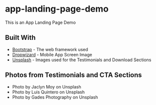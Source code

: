 # app-landing-page-demo

This is an App Landing Page Demo

## Built With

* [Bootstrap](https://getbootstrap.com/) - The web framework used
* [Dropwizard](https://mockflow.com/) - Mobile App Screen Image
* [Unsplash](https://unsplash.com/) - Images used for the Testimonials and Download Sections

## Photos from Testimonials and CTA Sections

-   Photo by Jaclyn Moy on Unsplash
-   Photo by Luis Quintero on Unsplash
-   Photo by Gades Photography on Unsplash

